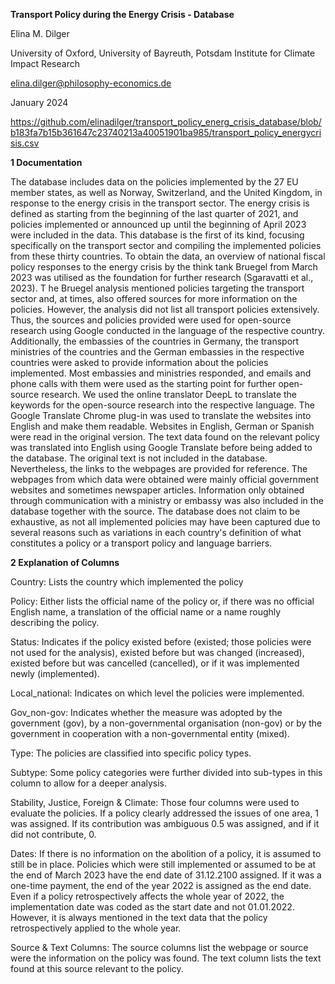 **Transport Policy during the Energy Crisis - Database**

Elina M. Dilger

University of Oxford, University of Bayreuth, Potsdam Institute for Climate Impact Research

elina.dilger@philosophy-economics.de

January 2024

https://github.com/elinadilger/transport_policy_energ_crisis_database/blob/b183fa7b15b361647c23740213a40051901ba985/transport_policy_energycrisis.csv


**1	Documentation**

The database includes data on the policies implemented by the 27 EU member states, as well as Norway, Switzerland, and the United Kingdom, in response to the energy crisis in the transport sector. 
The energy crisis is defined as starting from the beginning of the last quarter of 2021, and policies implemented or announced up until the beginning of April 2023 were included in the data. 
This database is the first of its kind, focusing specifically on the transport sector and compiling the implemented policies from these thirty countries. 
To obtain the data, an overview of national fiscal policy responses to the energy crisis by the think tank Bruegel from March 2023 was utilised as the foundation for further research (Sgaravatti et al., 2023). T
he Bruegel analysis mentioned policies targeting the transport sector and, at times, also offered sources for more information on the policies. However, the analysis did not list all transport policies extensively. 
Thus, the sources and policies provided were used for open-source research using Google conducted in the language of the respective country. 
Additionally, the embassies of the countries in Germany, the transport ministries of the countries and the German embassies in the respective countries were asked to provide information about the policies implemented. 
Most embassies and ministries responded, and emails and phone calls with them were used as the starting point for further open-source research. 
We used the online translator DeepL to translate the keywords for the open-source research into the respective language. 
The Google Translate Chrome plug-in was used to translate the websites into English and make them readable. 
Websites in English, German or Spanish were read in the original version. 
The text data found on the relevant policy was translated into English using Google Translate before being added to the database. 
The original text is not included in the database. Nevertheless, the links to the webpages are provided for reference. 
The webpages from which data were obtained were mainly official government websites and sometimes newspaper articles. 
Information only obtained through communication with a ministry or embassy was also included in the database together with the source. 
The database does not claim to be exhaustive, as not all implemented policies may have been captured due to several reasons such as variations in each country's definition of what constitutes a policy or a transport policy and language barriers. 


**2	Explanation of Columns**

Country: 
Lists the country which implemented the policy

Policy: 
Either lists the official name of the policy or, if there was no official English name, a translation of the official name or a name roughly describing the policy.

Status: 
Indicates if the policy existed before (existed; those policies were not used for the analysis), existed before but was changed (increased), existed before but was cancelled (cancelled), or if it was implemented newly (implemented).

Local_national: 
Indicates on which level the policies were implemented.

Gov_non-gov: 
Indicates whether the measure was adopted by the government (gov), by a non-governmental organisation (non-gov) or by the government in cooperation with a non-governmental entity (mixed).

Type: 
The policies are classified into specific policy types.

Subtype: 
Some policy categories were further divided into sub-types in this column to allow for a deeper analysis.

Stability, Justice, Foreign & Climate: 
Those four columns were used to evaluate the policies. If a policy clearly addressed the issues of one area, 1 was assigned. If its contribution was ambiguous 0.5 was assigned, and if it did not contribute, 0.

Dates: 
If there is no information on the abolition of a policy, it is assumed to still be in place. Policies which were still implemented or assumed to be at the end of March 2023 have the end date of 31.12.2100 assigned. If it was a one-time payment, the end of the year 2022 is assigned as the end date. Even if a policy retrospectively affects the whole year of 2022, the implementation date was coded as the start date and not 01.01.2022. However, it is always mentioned in the text data that the policy retrospectively applied to the whole year.

Source & Text Columns: 
The source columns list the webpage or source were the information on the policy was found. The text column lists the text found at this source relevant to the policy.

